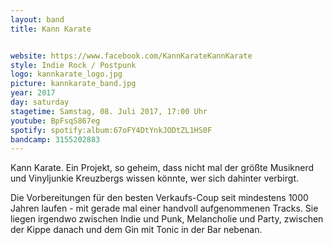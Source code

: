 ```yaml
---
layout: band
title: Kann Karate


website: https://www.facebook.com/KannKarateKannKarate
style: Indie Rock / Postpunk
logo: kannkarate_logo.jpg
picture: kannkarate_band.jpg
year: 2017
day: saturday
stagetime: Samstag, 08. Juli 2017, 17:00 Uhr
youtube: BpFsqS867eg
spotify: spotify:album:67oFY4DtYnkJODtZL1HS0F
bandcamp: 3155202883
---
```

Kann Karate. Ein Projekt, so geheim, dass nicht mal der größte Musiknerd und Vinyljunkie Kreuzbergs wissen könnte, wer sich dahinter verbirgt.


Die Vorbereitungen für den besten Verkaufs-Coup seit mindestens 1000 Jahren laufen - mit gerade mal einer handvoll aufgenommenen Tracks. Sie liegen irgendwo zwischen Indie und Punk, Melancholie und Party, zwischen der Kippe danach und dem Gin mit Tonic in der Bar nebenan.

